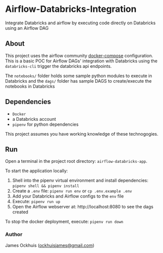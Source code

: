 # Airflow-Databricks-Integration
Integrate Databricks and airflow by executing code directly on Databricks using an Airflow DAG

## About
This project uses the airflow community [docker-compose](https://airflow.apache.org/docs/apache-airflow/2.5.2/docker-compose.yaml) configuration. This is a basic POC for Airflow DAGs' integration with Databricks using the `databricks-cli` trigger the databricks api endpoints.

The `notebooks/` folder holds some sample python modules to execute in Databricks and the `dags/` folder has sample DAGS to create/execute the notebooks in Databricks

## Dependencies
- `Docker`
- a Databricks account
- `pipenv` for python dependencies

This project assumes you have working knowledge of these technogogies.

## Run
Open a terminal in the project root directory: `airflow-databricks-app`. 

To start the application locally:
1. Shell into the pipenv virtual environment and install dependencies: `pipenv shell && pipenv install`
2. Create a `.env` file: `pipenv run env` or `cp .env.example .env`
3. Add your Databricks and Airflow configs to the `env` file
4. Execute: `pipenv run up`
5. Open the Airflow webserver at: http://localhost:8080 to see the dags created

To stop the docker deployment, execute: `pipenv run down`


### Author
James Ockhuis (ockhuisjames@gmail.com)
